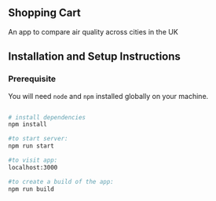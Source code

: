 ## Shopping Cart

An app to compare air quality across cities in the UK

## Installation and Setup Instructions

### Prerequisite

You will need `node` and `npm` installed globally on your machine.

```bash

# install dependencies
npm install

#to start server:
npm run start

#to visit app:
localhost:3000

#to create a build of the app:
npm run build
```
